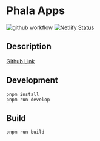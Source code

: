 # Phala Apps

![github workflow](https://github.com/Phala-Network/apps/actions/workflows/build.yml/badge.svg)
[![Netlify Status](https://api.netlify.com/api/v1/badges/927fa773-d939-4450-acc3-22650c7e9524/deploy-status)](https://app.netlify.com/sites/app-phala-network/deploys)

## Description

[Github Link](https://github.com/Phala-Network/apps)

## Development

```
pnpm install
pnpm run develop
```

## Build

```
pnpm run build
```
